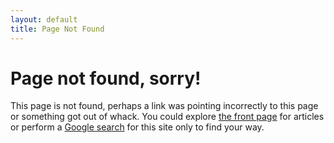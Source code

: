 ```yaml
---
layout: default
title: Page Not Found
---
```


Page not found, sorry!
=====================

This page is not found, perhaps a link was pointing incorrectly to this page or something got out of whack. You could explore [the front page]({{site.baseurl}}) for articles or perform a [Google search](http://www.google.com/?q=site:jilles.net#sclient=psy&amp;hl=en&amp;site=&amp;source=hp&amp;q=site:jilles.net) for this site only to find your way.
